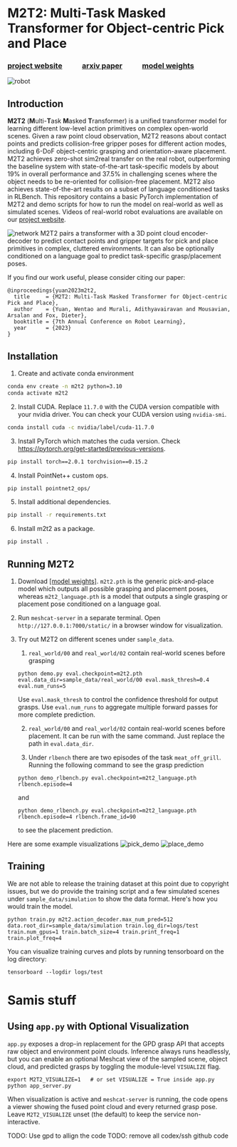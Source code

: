 # M2T2: Multi-Task Masked Transformer for Object-centric Pick and Place
### [project website](https://m2-t2.github.io) &emsp; &emsp; [arxiv paper](https://arxiv.org/abs/2311.00926) &emsp; &emsp; [model weights](https://drive.google.com/drive/folders/1qlvHVi1-Jk4ET-NyHwnqZOxALVy9kTO5)
![robot](figures/real_robot.gif)

## Introduction
**M2T2** (**M**ulti-**T**ask **M**asked **T**ransformer) is a unified transformer model for learning different low-level action primitives on complex open-world scenes. Given a raw point cloud observation, M2T2 reasons about contact points and predicts collision-free gripper poses for different action modes, including 6-DoF object-centric grasping and orientation-aware placement. M2T2 achieves zero-shot sim2real transfer on the real robot, outperforming the baseline system with state-of-the-art task-specific models by about 19% in overall performance and 37.5% in challenging scenes where the object needs to be re-oriented for collision-free placement. M2T2 also achieves state-of-the-art results on a subset of language conditioned tasks in RLBench. This repository contains a basic PyTorch implementation of M2T2 and demo scripts for how to run the model on real-world as well as simulated scenes. Videos of real-world robot evaluations are available on our [project website](https://m2-t2.github.io).

![network](figures/network.png)
M2T2 pairs a transformer with a 3D point cloud encoder-decoder to predict contact points and gripper targets for pick and place primitives in complex, cluttered environments. It can also be optionally conditioned on a language goal to predict task-specific grasp/placement poses.

If you find our work useful, please consider citing our paper:
```
@inproceedings{yuan2023m2t2,
  title     = {M2T2: Multi-Task Masked Transformer for Object-centric Pick and Place},
  author    = {Yuan, Wentao and Murali, Adithyavairavan and Mousavian, Arsalan and Fox, Dieter},
  booktitle = {7th Annual Conference on Robot Learning},
  year      = {2023}
}
```
## Installation
1. Create and activate conda environment
```bash
conda env create -n m2t2 python=3.10
conda activate m2t2
```
2. Install CUDA. Replace `11.7.0` with the CUDA version compatible with your nvidia driver. You can check your CUDA version using `nvidia-smi`.
```bash
conda install cuda -c nvidia/label/cuda-11.7.0
```
3. Install PyTorch which matches the cuda version. Check https://pytorch.org/get-started/previous-versions.
```bash
pip install torch==2.0.1 torchvision==0.15.2
```
4. Install PointNet++ custom ops.
```bash
pip install pointnet2_ops/
```
5. Install additional dependencies.
```bash
pip install -r requirements.txt
```
6. Install m2t2 as a package.
```bash
pip install .
```

## Running M2T2
1. Download [[model weights]](https://huggingface.co/wentao-yuan/m2t2). `m2t2.pth` is the generic pick-and-place model which outputs all possible grasping and placement poses, whereas `m2t2_language.pth` is a model that outputs a single grasping or placement pose conditioned on a language goal.

2. Run `meshcat-server` in a separate terminal. Open `http://127.0.0.1:7000/static/` in a browser window for visualization.

3. Try out M2T2 on different scenes under `sample_data`.
    1. `real_world/00` and `real_world/02` contain real-world scenes before grasping
    ```
    python demo.py eval.checkpoint=m2t2.pth eval.data_dir=sample_data/real_world/00 eval.mask_thresh=0.4 eval.num_runs=5
    ```
    Use `eval.mask_thresh` to control the confidence threshold for output grasps. Use `eval.num_runs` to aggregate multiple forward passes for more complete prediction.

    2. `real_world/00` and `real_world/02` contain real-world scenes before placement. It can be run with the same command. Just replace the path in `eval.data_dir`.

    3. Under `rlbench` there are two episodes of the task `meat_off_grill`. Running the following command to see the grasp prediction
    ```
    python demo_rlbench.py eval.checkpoint=m2t2_language.pth rlbench.episode=4
    ```
    and
    ```
    python demo_rlbench.py eval.checkpoint=m2t2_language.pth rlbench.episode=4 rlbench.frame_id=90
    ```
    to see the placement prediction.

Here are some example visualizations
![pick_demo](figures/pick_demo.png)
![place_demo](figures/place_demo.png)

## Training
We are not able to release the training dataset at this point due to copyright issues, but we do provide the training script and a few simulated scenes under `sample_data/simulation` to show the data format. Here's how you would train the model.
```
python train.py m2t2.action_decoder.max_num_pred=512 data.root_dir=sample_data/simulation train.log_dir=logs/test train.num_gpus=1 train.batch_size=4 train.print_freq=1 train.plot_freq=4
```
You can visualize training curves and plots by running tensorboard on the log directory:
```
tensorboard --logdir logs/test
```



# Samis stuff

## Using `app.py` with Optional Visualization

`app.py` exposes a drop-in replacement for the GPD grasp API that accepts raw
object and environment point clouds. Inference always runs headlessly, but you
can enable an optional Meshcat view of the sampled scene, object cloud, and
predicted grasps by toggling the module-level `VISUALIZE` flag.

```
export M2T2_VISUALIZE=1   # or set VISUALIZE = True inside app.py
python app_server.py 
```

When visualization is active and `meshcat-server` is running, the code opens a
viewer showing the fused point cloud and every returned grasp pose. Leave
`M2T2_VISUALIZE` unset (the default) to keep the service non-interactive.

TODO: Use gpd to allign the code
TODO: remove all codex/ssh github code
 